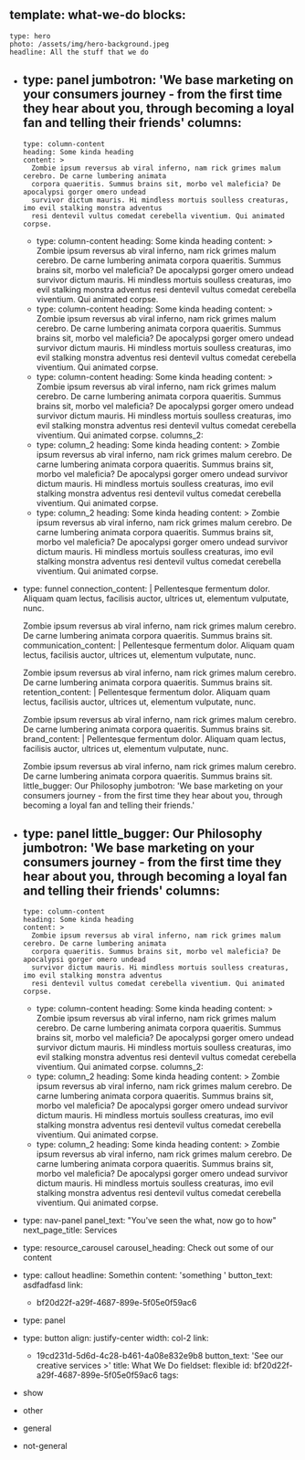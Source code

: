 template: what-we-do
blocks:
  - 
    type: hero
    photo: /assets/img/hero-background.jpeg
    headline: All the stuff that we do
  - 
    type: panel
    jumbotron: 'We base marketing on your consumers journey - from the first time they hear about you, through becoming a loyal fan and telling their friends'
    columns:
      - 
        type: column-content
        heading: Some kinda heading
        content: >
          Zombie ipsum reversus ab viral inferno, nam rick grimes malum cerebro. De carne lumbering animata
          corpora quaeritis. Summus brains sit, morbo vel maleficia? De apocalypsi gorger omero undead
          survivor dictum mauris. Hi mindless mortuis soulless creaturas, imo evil stalking monstra adventus
          resi dentevil vultus comedat cerebella viventium. Qui animated corpse.
      - 
        type: column-content
        heading: Some kinda heading
        content: >
          Zombie ipsum reversus ab viral inferno, nam rick grimes malum cerebro. De carne lumbering animata
          corpora quaeritis. Summus brains sit, morbo vel maleficia? De apocalypsi gorger omero undead
          survivor dictum mauris. Hi mindless mortuis soulless creaturas, imo evil stalking monstra adventus
          resi dentevil vultus comedat cerebella viventium. Qui animated corpse.
      - 
        type: column-content
        heading: Some kinda heading
        content: >
          Zombie ipsum reversus ab viral inferno, nam rick grimes malum cerebro. De carne lumbering animata
          corpora quaeritis. Summus brains sit, morbo vel maleficia? De apocalypsi gorger omero undead
          survivor dictum mauris. Hi mindless mortuis soulless creaturas, imo evil stalking monstra adventus
          resi dentevil vultus comedat cerebella viventium. Qui animated corpse.
      - 
        type: column-content
        heading: Some kinda heading
        content: >
          Zombie ipsum reversus ab viral inferno, nam rick grimes malum cerebro. De carne lumbering animata
          corpora quaeritis. Summus brains sit, morbo vel maleficia? De apocalypsi gorger omero undead
          survivor dictum mauris. Hi mindless mortuis soulless creaturas, imo evil stalking monstra adventus
          resi dentevil vultus comedat cerebella viventium. Qui animated corpse.
    columns_2:
      - 
        type: column_2
        heading: Some kinda heading
        content: >
          Zombie ipsum reversus ab viral inferno, nam rick grimes malum cerebro. De carne lumbering animata
          corpora quaeritis. Summus brains sit​​, morbo vel maleficia? De apocalypsi gorger omero undead
          survivor dictum mauris. Hi mindless mortuis soulless creaturas, imo evil stalking monstra adventus
          resi dentevil vultus comedat cerebella viventium. Qui animated corpse.
      - 
        type: column_2
        heading: Some kinda heading
        content: >
          Zombie ipsum reversus ab viral inferno, nam rick grimes malum cerebro. De carne lumbering animata
          corpora quaeritis. Summus brains sit​​, morbo vel maleficia? De apocalypsi gorger omero undead
          survivor dictum mauris. Hi mindless mortuis soulless creaturas, imo evil stalking monstra adventus
          resi dentevil vultus comedat cerebella viventium. Qui animated corpse.
  - 
    type: funnel
    connection_content: |
      Pellentesque fermentum dolor. Aliquam quam lectus, facilisis auctor, ultrices ut, elementum vulputate, nunc.
      
      Zombie ipsum reversus ab viral inferno, nam rick grimes malum cerebro. De carne lumbering animata corpora quaeritis. Summus brains sit.
    communication_content: |
      Pellentesque fermentum dolor. Aliquam quam lectus, facilisis auctor, ultrices ut, elementum vulputate, nunc.
      
      Zombie ipsum reversus ab viral inferno, nam rick grimes malum cerebro. De carne lumbering animata corpora quaeritis. Summus brains sit.
    retention_content: |
      Pellentesque fermentum dolor. Aliquam quam lectus, facilisis auctor, ultrices ut, elementum vulputate, nunc.
      
      Zombie ipsum reversus ab viral inferno, nam rick grimes malum cerebro. De carne lumbering animata corpora quaeritis. Summus brains sit.
    brand_content: |
      Pellentesque fermentum dolor. Aliquam quam lectus, facilisis auctor, ultrices ut, elementum vulputate, nunc.
      
      Zombie ipsum reversus ab viral inferno, nam rick grimes malum cerebro. De carne lumbering animata corpora quaeritis. Summus brains sit.
    little_bugger: Our Philosophy
    jumbotron: 'We base marketing on your consumers journey - from the first time they hear about you, through becoming a loyal fan and telling their friends.'
  - 
    type: panel
    little_bugger: Our Philosophy
    jumbotron: 'We base marketing on your consumers journey - from the first time they hear about you, through becoming a loyal fan and telling their friends'
    columns:
      - 
        type: column-content
        heading: Some kinda heading
        content: >
          Zombie ipsum reversus ab viral inferno, nam rick grimes malum cerebro. De carne lumbering animata
          corpora quaeritis. Summus brains sit, morbo vel maleficia? De apocalypsi gorger omero undead
          survivor dictum mauris. Hi mindless mortuis soulless creaturas, imo evil stalking monstra adventus
          resi dentevil vultus comedat cerebella viventium. Qui animated corpse.
      - 
        type: column-content
        heading: Some kinda heading
        content: >
          Zombie ipsum reversus ab viral inferno, nam rick grimes malum cerebro. De carne lumbering animata
          corpora quaeritis. Summus brains sit, morbo vel maleficia? De apocalypsi gorger omero undead
          survivor dictum mauris. Hi mindless mortuis soulless creaturas, imo evil stalking monstra adventus
          resi dentevil vultus comedat cerebella viventium. Qui animated corpse.
    columns_2:
      - 
        type: column_2
        heading: Some kinda heading
        content: >
          Zombie ipsum reversus ab viral inferno, nam rick grimes malum cerebro. De carne lumbering animata
          corpora quaeritis. Summus brains sit​​, morbo vel maleficia? De apocalypsi gorger omero undead
          survivor dictum mauris. Hi mindless mortuis soulless creaturas, imo evil stalking monstra adventus
          resi dentevil vultus comedat cerebella viventium. Qui animated corpse.
      - 
        type: column_2
        heading: Some kinda heading
        content: >
          Zombie ipsum reversus ab viral inferno, nam rick grimes malum cerebro. De carne lumbering animata
          corpora quaeritis. Summus brains sit​​, morbo vel maleficia? De apocalypsi gorger omero undead
          survivor dictum mauris. Hi mindless mortuis soulless creaturas, imo evil stalking monstra adventus
          resi dentevil vultus comedat cerebella viventium. Qui animated corpse.
  - 
    type: nav-panel
    panel_text: "You've seen the what, now go to how"
    next_page_title: Services
  - 
    type: resource_carousel
    carousel_heading: Check out some of our content
  - 
    type: callout
    headline: Somethin
    content: 'something	'
    button_text: asdfadfasd
    link:
      - bf20d22f-a29f-4687-899e-5f05e0f59ac6
  - 
    type: panel
  - 
    type: button
    align: justify-center
    width: col-2
    link:
      - 19cd231d-5d6d-4c28-b461-4a08e832e9b8
    button_text: 'See our creative services >'
title: What We Do
fieldset: flexible
id: bf20d22f-a29f-4687-899e-5f05e0f59ac6
tags:
  - show
  - other
  - general
  - not-general
